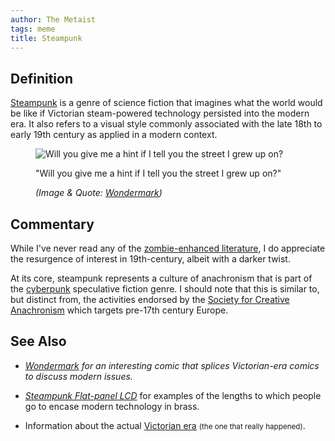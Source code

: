 ```yaml
---
author: The Metaist
tags: meme
title: Steampunk
---
```


## Definition

<div class="entry-summary" markdown="1">

[Steampunk](http://en.wikipedia.org/wiki/Steampunk) is a genre of science
fiction that imagines what the world would be like if Victorian steam-powered
technology persisted into the modern era. It also refers to a visual style
commonly associated with the late 18th to early 19th century as applied in a
modern context.

</div>

<figure markdown="1">

![Will you give me a hint if I tell you the street I grew up on?]({{thumbnail}})

<figcaption>
  "Will you give me a hint if I tell you the street I grew up on?"
  <address markdown="1">

(Image & Quote: [Wondermark](http://wondermark.com/576/))</address>

</figcaption>
</figure><!--more-->

## Commentary

While I've never read any of the
[zombie-enhanced literature](/blog/2009/11/zombies-in-math-and-literature.html),
I do appreciate the resurgence of interest in 19th-century, albeit with a darker
twist.

At its core, steampunk represents a culture of anachronism that is part of the
[cyberpunk](http://en.wikipedia.org/wiki/Cyberpunk_derivatives) speculative
fiction genre. I should note that this is similar to, but distinct from, the
activities endorsed by the
[Society for Creative Anachronism](http://www.sca.org/) which targets pre-17th
century Europe.

## See Also

- <cite>[Wondermark](http://wondermark.com/)<cite>
  for an interesting comic that splices Victorian-era comics to discuss modern
  issues.

- <cite>[Steampunk Flat-panel LCD](http://steampunkworkshop.com/lcd.shtml)</cite>
  for examples of the lengths to which people go to encase modern technology
  in brass.

- Information about the actual
  [Victorian era](http://en.wikipedia.org/wiki/Victorian_era) <small>(the one that really happened)</small>.
